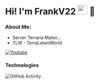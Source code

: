 <h1>Hi! I'm FrankV22 <img src="https://raw.githubusercontent.com/iampavangandhi/iampavangandhi/master/gifs/Hi.gif" width="30px"> 🚀</h1>

### About Me:
- Server Terraria Maker...
- TLW  -  TerraLatamWorld

<a href="https://[www.youtube.com/channel/UCUORUOKKg8Ezj4tBJb_cRUQ](https://www.youtube.com/@FrankV22)"><img alt="Youtube" src="https://img.shields.io/badge/Youtube-FrankV22-blue?style=flat-square&logo=youtube"></a>

### Technologies


![GitHub Activity](https://github-readme-stats.vercel.app/api?username=itsFrankV22&show_icons=true)
